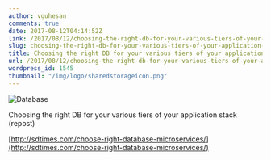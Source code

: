 ```yaml
---
author: vguhesan
comments: true
date: 2017-08-12T04:14:52Z
link: /2017/08/12/choosing-the-right-db-for-your-various-tiers-of-your-application-stack-repost/
slug: choosing-the-right-db-for-your-various-tiers-of-your-application-stack-repost
title: Choosing the right DB for your various tiers of your application stack (repost) 
url: /2017/08/12/choosing-the-right-db-for-your-various-tiers-of-your-application-stack-repost/
wordpress_id: 1545
thumbnail: "/img/logo/sharedstorageicon.png"
---
```


![Database](/img/logo/sharedstorageicon.png)

Choosing the right DB for your various tiers of your application stack (repost) 

[http://sdtimes.com/choose-right-database-microservices/](http://sdtimes.com/choose-right-database-microservices/)
